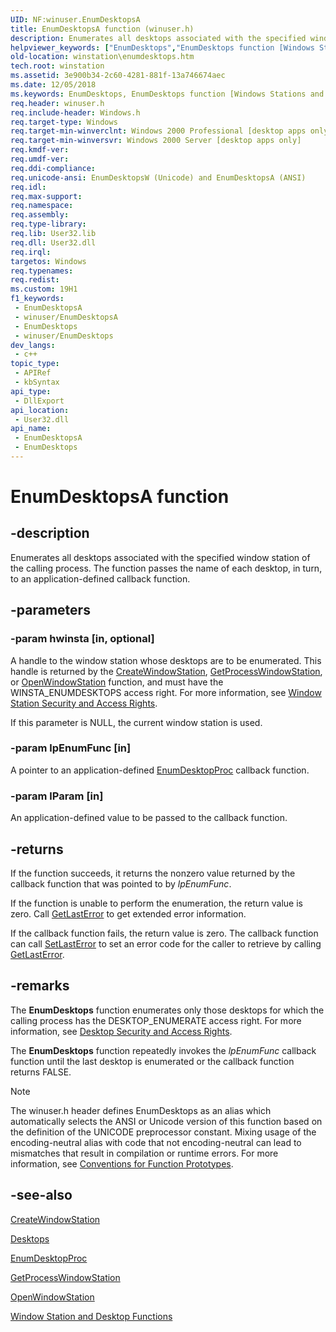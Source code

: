 ```yaml
---
UID: NF:winuser.EnumDesktopsA
title: EnumDesktopsA function (winuser.h)
description: Enumerates all desktops associated with the specified window station of the calling process. The function passes the name of each desktop, in turn, to an application-defined callback function.
helpviewer_keywords: ["EnumDesktops","EnumDesktops function [Windows Stations and Desktops]","EnumDesktopsA","EnumDesktopsW","_win32_enumdesktops","base.enumdesktops","winstation.enumdesktops","winuser/EnumDesktops","winuser/EnumDesktopsA","winuser/EnumDesktopsW"]
old-location: winstation\enumdesktops.htm
tech.root: winstation
ms.assetid: 3e900b34-2c60-4281-881f-13a746674aec
ms.date: 12/05/2018
ms.keywords: EnumDesktops, EnumDesktops function [Windows Stations and Desktops], EnumDesktopsA, EnumDesktopsW, _win32_enumdesktops, base.enumdesktops, winstation.enumdesktops, winuser/EnumDesktops, winuser/EnumDesktopsA, winuser/EnumDesktopsW
req.header: winuser.h
req.include-header: Windows.h
req.target-type: Windows
req.target-min-winverclnt: Windows 2000 Professional [desktop apps only]
req.target-min-winversvr: Windows 2000 Server [desktop apps only]
req.kmdf-ver: 
req.umdf-ver: 
req.ddi-compliance: 
req.unicode-ansi: EnumDesktopsW (Unicode) and EnumDesktopsA (ANSI)
req.idl: 
req.max-support: 
req.namespace: 
req.assembly: 
req.type-library: 
req.lib: User32.lib
req.dll: User32.dll
req.irql: 
targetos: Windows
req.typenames: 
req.redist: 
ms.custom: 19H1
f1_keywords:
 - EnumDesktopsA
 - winuser/EnumDesktopsA
 - EnumDesktops
 - winuser/EnumDesktops
dev_langs:
 - c++
topic_type:
 - APIRef
 - kbSyntax
api_type:
 - DllExport
api_location:
 - User32.dll
api_name:
 - EnumDesktopsA
 - EnumDesktops
---
```


# EnumDesktopsA function


## -description

Enumerates all desktops associated with the specified window station of the calling process. The function passes the name of each desktop, in turn, to an application-defined callback function.

## -parameters

### -param hwinsta [in, optional]

A handle to the window station whose desktops are to be enumerated. This handle is returned by the 
<a href="/windows/desktop/api/winuser/nf-winuser-createwindowstationa">CreateWindowStation</a>, 
<a href="/windows/desktop/api/winuser/nf-winuser-getprocesswindowstation">GetProcessWindowStation</a>, or 
<a href="/windows/desktop/api/winuser/nf-winuser-openwindowstationa">OpenWindowStation</a> function, and must have the WINSTA_ENUMDESKTOPS access right. For more information, see 
<a href="/windows/desktop/winstation/window-station-security-and-access-rights">Window Station Security and Access Rights</a>.

If this parameter is NULL, the current window station is used.

### -param lpEnumFunc [in]

A pointer to an application-defined 
<a href="/previous-versions/windows/desktop/legacy/ms682612(v=vs.85)">EnumDesktopProc</a> callback function.

### -param lParam [in]

An application-defined value to be passed to the callback function.

## -returns

If the function succeeds, it returns the  nonzero value returned by the callback function that was pointed to by <i>lpEnumFunc</i>.

If the function is unable to perform the enumeration, the return value is zero. Call 
<a href="/windows/desktop/api/errhandlingapi/nf-errhandlingapi-getlasterror">GetLastError</a> to get extended error information.

If the callback function fails, the return value is zero. The callback function can  call <a href="/windows/desktop/api/errhandlingapi/nf-errhandlingapi-setlasterror">SetLastError</a> to set an error code for the caller to retrieve by calling <a href="/windows/desktop/api/errhandlingapi/nf-errhandlingapi-getlasterror">GetLastError</a>.

## -remarks

The 
<b>EnumDesktops</b> function enumerates only those desktops for which the calling process has the DESKTOP_ENUMERATE access right. For more information, see 
<a href="/windows/desktop/winstation/desktop-security-and-access-rights">Desktop Security and Access Rights</a>.

The 
<b>EnumDesktops</b> function repeatedly invokes the <i>lpEnumFunc</i> callback function until the last desktop is enumerated or the callback function returns FALSE.





> [!NOTE]
> The winuser.h header defines EnumDesktops as an alias which automatically selects the ANSI or Unicode version of this function based on the definition of the UNICODE preprocessor constant. Mixing usage of the encoding-neutral alias with code that not encoding-neutral can lead to mismatches that result in compilation or runtime errors. For more information, see [Conventions for Function Prototypes](/windows/win32/intl/conventions-for-function-prototypes).

## -see-also

<a href="/windows/desktop/api/winuser/nf-winuser-createwindowstationa">CreateWindowStation</a>



<a href="/windows/desktop/winstation/desktops">Desktops</a>



<a href="/previous-versions/windows/desktop/legacy/ms682612(v=vs.85)">EnumDesktopProc</a>



<a href="/windows/desktop/api/winuser/nf-winuser-getprocesswindowstation">GetProcessWindowStation</a>



<a href="/windows/desktop/api/winuser/nf-winuser-openwindowstationa">OpenWindowStation</a>



<a href="/windows/desktop/winstation/window-station-and-desktop-functions">Window Station and Desktop Functions</a>

